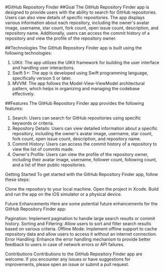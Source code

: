 #GitHub Repository Finder
##Goal
The GitHub Repository Finder app is designed to provide users with the ability to search for GitHub repositories. Users can also view details of specific repositories. The app displays various information about each repository, including the owner's avatar image, username, star count, fork count, open issue count, description, and repository name. Additionally, users can access the commit history of a repository and view the profile of the repository owner.




##Technologies
The GitHub Repository Finder app is built using the following technologies:

1. UIKit: The app utilizes the UIKit framework for building the user interface and handling user interactions.
2. Swift 5+: The app is developed using Swift programming language, specifically version 5 or later.
3. MVVM: The app follows the Model-View-ViewModel architectural pattern, which helps in organizing and managing the codebase effectively.




##Features
The GitHub Repository Finder app provides the following features:

1. Search: Users can search for GitHub repositories using specific keywords or criteria.
2. Repository Details: Users can view detailed information about a specific repository, including the owner's avatar image, username, star count, fork count, open issue count, description, and repository name.
3. Commit History: Users can access the commit history of a repository to view the list of commits made.
4. Owner's Profile: Users can view the profile of the repository owner, including their avatar image, username, follower count, following count, and a list of their public repositories.


Getting Started
To get started with the GitHub Repository Finder app, follow these steps:

Clone the repository to your local machine.
Open the project in Xcode.
Build and run the app on the iOS simulator or a physical device.



Future Enhancements
Here are some potential future enhancements for the GitHub Repository Finder app:

Pagination: Implement pagination to handle large search results or commit history.
Sorting and Filtering: Allow users to sort and filter search results based on various criteria.
Offline Mode: Implement offline support to cache repository data and allow users to access it without an internet connection.
Error Handling: Enhance the error handling mechanism to provide better feedback to users in case of network errors or API failures.


Contributions
Contributions to the GitHub Repository Finder app are welcome. If you encounter any issues or have suggestions for improvements, please open an issue or submit a pull request.
